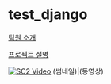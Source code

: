 # test_django

<a href="https://github.com/tecktonik08/test_django/tree/master/teams_desc">팀원 소개</a>

<a href="https://github.com/tecktonik08/test_django/tree/master/project_desc">프로젝트 설명</a>

[![SC2 Video](https://img.youtube.com/vi/pl94wmBtyZc/0.jpg)](https://www.youtube.com/watch?v=pl94wmBtyZc) (썸네일)|(동영상)
